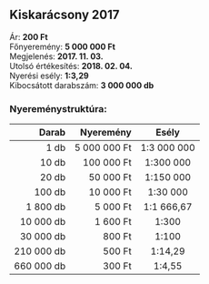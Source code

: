 ## Kiskarácsony 2017

Ár: **200 Ft**<br/>
Főnyeremény: **5 000 000 Ft**<br/>
Megjelenés: **2017. 11. 03.**<br/>
Utolsó értékesítés: **2018. 02. 04.**<br/>
Nyerési esély: **1:3,29**<br/>
Kibocsátott darabszám: **3 000 000 db**<br/>

### Nyereménystruktúra:
Darab|Nyeremény|Esély
---:|---:|:---:
1 db|5 000 000 Ft|1:3 000 000
10 db|100 000 Ft|1:300 000
20 db|50 000 Ft|1:150 000
100 db|10 000 Ft|1:30 000
1 800 db|5 000 Ft|1:1 666,67
10 000 db|1 600 Ft|1:300
30 000 db|800 Ft|1:100
210 000 db|500 Ft|1:14,29
660 000 db|300 Ft|1:4,55
